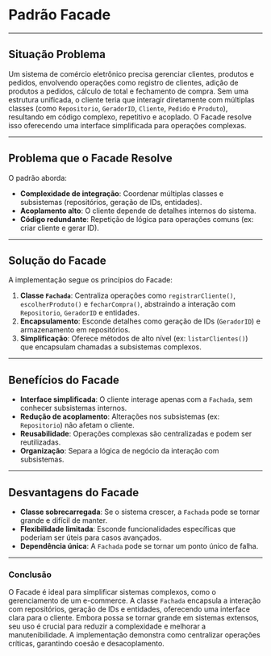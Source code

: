 # Padrão Facade

---

## Situação Problema
Um sistema de comércio eletrônico precisa gerenciar clientes, produtos e pedidos, envolvendo operações como registro de clientes, adição de produtos a pedidos, cálculo de total e fechamento de compra. Sem uma estrutura unificada, o cliente teria que interagir diretamente com múltiplas classes (como `Repositorio`, `GeradorID`, `Cliente`, `Pedido` e `Produto`), resultando em código complexo, repetitivo e acoplado. O Facade resolve isso oferecendo uma interface simplificada para operações complexas.

---

## Problema que o Facade Resolve
O padrão aborda:  
- **Complexidade de integração**: Coordenar múltiplas classes e subsistemas (repositórios, geração de IDs, entidades).  
- **Acoplamento alto**: O cliente depende de detalhes internos do sistema.  
- **Código redundante**: Repetição de lógica para operações comuns (ex: criar cliente e gerar ID).  

---

## Solução do Facade
A implementação segue os princípios do Facade:  
1. **Classe `Fachada`**: Centraliza operações como `registrarCliente()`, `escolherProduto()` e `fecharCompra()`, abstraindo a interação com `Repositorio`, `GeradorID` e entidades.  
2. **Encapsulamento**: Esconde detalhes como geração de IDs (`GeradorID`) e armazenamento em repositórios.  
3. **Simplificação**: Oferece métodos de alto nível (ex: `listarClientes()`) que encapsulam chamadas a subsistemas complexos.  

---

## Benefícios do Facade
- **Interface simplificada**: O cliente interage apenas com a `Fachada`, sem conhecer subsistemas internos.  
- **Redução de acoplamento**: Alterações nos subsistemas (ex: `Repositorio`) não afetam o cliente.  
- **Reusabilidade**: Operações complexas são centralizadas e podem ser reutilizadas.  
- **Organização**: Separa a lógica de negócio da interação com subsistemas.  

---

## Desvantagens do Facade  
- **Classe sobrecarregada**: Se o sistema crescer, a `Fachada` pode se tornar grande e difícil de manter.  
- **Flexibilidade limitada**: Esconde funcionalidades específicas que poderiam ser úteis para casos avançados.  
- **Dependência única**: A `Fachada` pode se tornar um ponto único de falha.  

---

### **Conclusão**  
O Facade é ideal para simplificar sistemas complexos, como o gerenciamento de um e-commerce. A classe `Fachada` encapsula a interação com repositórios, geração de IDs e entidades, oferecendo uma interface clara para o cliente. Embora possa se tornar grande em sistemas extensos, seu uso é crucial para reduzir a complexidade e melhorar a manutenibilidade. A implementação demonstra como centralizar operações críticas, garantindo coesão e desacoplamento.